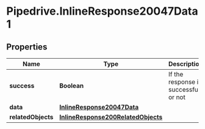 # Pipedrive.InlineResponse20047Data1

## Properties

Name | Type | Description | Notes
------------ | ------------- | ------------- | -------------
**success** | **Boolean** | If the response is successful or not | [optional] 
**data** | [**InlineResponse20047Data**](InlineResponse20047Data.md) |  | [optional] 
**relatedObjects** | [**InlineResponse200RelatedObjects**](InlineResponse200RelatedObjects.md) |  | [optional] 


